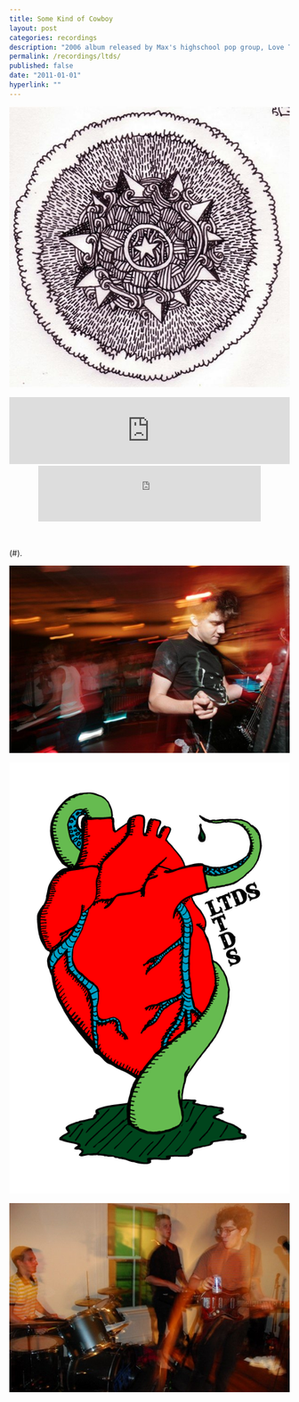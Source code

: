 ```yaml
---
title: Some Kind of Cowboy
layout: post
categories: recordings
description: "2006 album released by Max's highschool pop group, Love Tentacle Drip Society."
permalink: /recordings/ltds/
published: false
date: "2011-01-01"
hyperlink: ""
---
```



![LTDS album cover](/images/cowboy.jpg)

<iframe style="border: 0; width: 100%; height: 120px;" src="https://bandcamp.com/EmbeddedPlayer/album=1988984846/size=large/bgcol=ffffff/linkcol=0687f5/tracklist=false/artwork=small/transparent=true/" seamless><a href="http://dirteater.bandcamp.com/album/some-kind-of-cowboy">Some Kind of Cowboy by Love Tentacle Drip Society</a></iframe>

<center>
<iframe width="400" height="100" style="position: relative; display: block; width: 400px; height: 100px;" src="http://bandcamp.com/EmbeddedPlayer/v=2/album=1988984846/size=venti/bgcol=FFFFFF/linkcol=4285BB/transparent=true/" allowtransparency="true" frameborder="0"><a href="http://dirteater.bandcamp.com/album/some-kind-of-cowboy">Day Will Follow Night by Dirt Eater</a></iframe>
</center>
<br><br>


(#). 


![LTDS show still](/images/ltds0.jpg)

![LTDS album art](/images/ltds1.gif)

![LTDS show still](/images/ltds2.jpg)
